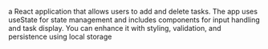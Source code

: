 a React application that allows users to add and delete tasks. The app uses useState for state management and includes components for input handling and task display. You can enhance it with styling, validation, and persistence using local storage
